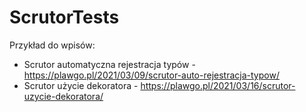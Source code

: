 # ScrutorTests

Przykład do wpisów:
* Scrutor automatyczna rejestracja typów - https://plawgo.pl/2021/03/09/scrutor-auto-rejestracja-typow/
* Scrutor użycie dekoratora - https://plawgo.pl/2021/03/16/scrutor-uzycie-dekoratora/
